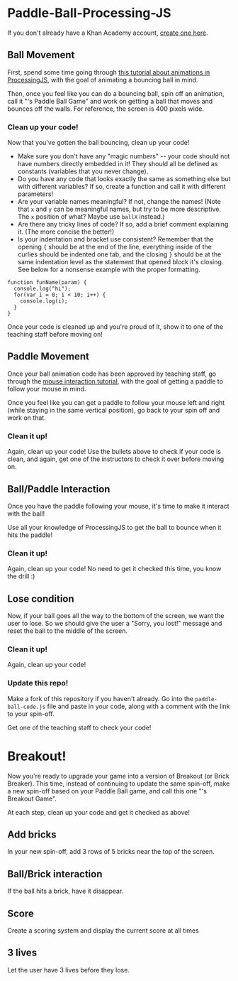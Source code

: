 # Paddle-Ball-Processing-JS

If you don't already have a Khan Academy account, [create one here](https://www.khanacademy.org/signup).

## Ball Movement
First, spend some time going through [this tutorial about animations in ProcessingJS](https://www.khanacademy.org/computing/computer-programming/programming/animation-basics/p/making-animations), with the goal of animating a bouncing ball in mind.

Then, once you feel like you can do a bouncing ball, spin off an animation, call it "<Your name>'s Paddle Ball Game" and work on getting a ball that moves and bounces off the walls.  For reference, the screen is 400 pixels wide.

### Clean up your code!
Now that you've gotten the ball bouncing, clean up your code!  

* Make sure you don't have any "magic numbers" -- your code should not have numbers directly embedded in it!  They should all be defined as constants (variables that you never change).
* Do you have any code that looks exactly the same as something else but with different variables? If so, create a function and call it with different parameters!
* Are your variable names meaningful? If not, change the names! (Note that `x` and `y` can be meaningful names, but try to be more descriptive.  The `x` position of what?  Maybe use `ballX` instead.)
* Are there any tricky lines of code?  If so, add a brief comment explaining it. (The more concise the better!)
* Is your indentation and bracket use consistent?  Remember that the opening `{` should be at the end of the line, everything inside of the curlies should be indented one tab, and the closing `}` should be at the same indentation level as the statement that opened block it's closing.  See below for a nonsense example with the proper formatting.

```
function funName(param) {
  console.log("hi");
  for(var i = 0; i < 10; i++) {
    console.log(i);
  }
}
```

Once your code is cleaned up and you're proud of it, show it to one of the teaching staff before moving on!

## Paddle Movement
Once your ball animation code has been approved by teaching staff, go through the [mouse interaction tutorial](https://www.khanacademy.org/computing/computer-programming/programming/interactive-programs/p/mouse-interaction), with the goal of getting a paddle to follow your mouse in mind.

Once you feel like you can get a paddle to follow your mouse left and right (while staying in the same vertical position), go back to your spin off and work on that.

### Clean it up!
Again, clean up your code!  Use the bullets above to check if your code is clean, and again, get one of the instructors to check it over before moving on.

## Ball/Paddle Interaction
Once you have the paddle following your mouse, it's time to make it interact with the ball!

Use all your knowledge of ProcessingJS to get the ball to bounce when it hits the paddle!

### Clean it up!
Again, clean up your code!  No need to get it checked this time, you know the drill :)

## Lose condition

Now, if your ball goes all the way to the bottom of the screen, we want the user to lose.  So we should give the user a "Sorry, you lost!" message and reset the ball to the middle of the screen.

### Clean it up!
Again, clean up your code!

### Update this repo!

Make a fork of this repository if you haven't already.  Go into the `paddle-ball-code.js` file and paste in your code, along with a comment with the link to your spin-off.  

Get one of the teaching staff to check your code!

# Breakout!

Now you're ready to upgrade your game into a version of Breakout (or Brick Breaker).  This time, instead of continuing to update the same spin-off, make a new spin-off based on your Paddle Ball game, and call this one "<Your name>'s Breakout Game". 

At each step, clean up your code and get it checked as above!

## Add bricks

In your new spin-off, add 3 rows of 5 bricks near the top of the screen.

## Ball/Brick interaction

If the ball hits a brick, have it disappear.

## Score

Create a scoring system and display the current score at all times

## 3 lives

Let the user have 3 lives before they lose.
